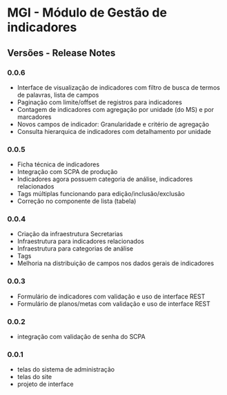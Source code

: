 # MGI - Módulo de Gestão de indicadores

## Versões - Release Notes

### 0.0.6

* Interface de visualização de indicadores com filtro de busca de termos de palavras, lista de campos
* Paginação com limite/offset de registros para indicadores
* Contagem de indicadores com agregação por unidade (do MS) e por marcadores
* Novos campos de indicador: Granularidade e critério de agregação
* Consulta hierarquica de indicadores com detalhamento por unidade

### 0.0.5

* Ficha técnica de indicadores
* Integração com SCPA de produção
* Indicadores agora possuem categoria de análise, indicadores relacionados
* Tags múltiplas funcionando para edição/inclusão/exclusão
* Correção no componente de lista (tabela)

### 0.0.4

* Criação da infraestrutura Secretarias
* Infraestrutura para indicadores relacionados
* Infraestrutura para categorias de análise
* Tags</li>
* Melhoria na distribuição de campos nos dados gerais de indicadores

### 0.0.3

* Formulário de indicadores com validação e uso de interface REST
* Formulário de planos/metas com validação e uso de interface REST

### 0.0.2

* integração com validação de senha do SCPA

### 0.0.1

* telas do sistema de administração
* telas do site</li>
* projeto de interface</li>
